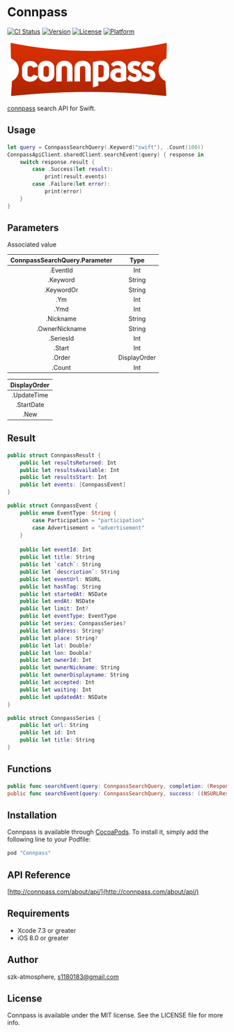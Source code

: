 # Connpass

[![CI Status](http://img.shields.io/travis/szk-atmosphere/Connpass.svg?style=flat)](https://travis-ci.org/szk-atmosphere/Connpass)
[![Version](https://img.shields.io/cocoapods/v/Connpass.svg?style=flat)](http://cocoapods.org/pods/Connpass)
[![License](https://img.shields.io/cocoapods/l/Connpass.svg?style=flat)](http://cocoapods.org/pods/Connpass)
[![Platform](https://img.shields.io/cocoapods/p/Connpass.svg?style=flat)](http://cocoapods.org/pods/Connpass)

![](./Images/connpass_logo_1.png)

[connpass](http://connpass.com/) search API for Swift.

## Usage

```swift
let query = ConnpassSearchQuery(.Keyword("swift"), .Count(100))
ConnpassApiClient.sharedClient.searchEvent(query) { response in
    switch response.result {
        case .Success(let result):
            print(result.events)
        case .Failure(let error):
            print(error)
    }
}
```

## Parameters

Associated value

|ConnpassSearchQuery.Parameter| Type       |
|:---------------------------:|:----------:|
|.EventId                     |Int         |
|.Keyword                     |String      |
|.KeywordOr                   |String      |
|.Ym                          |Int         |
|.Ymd                         |Int         |
|.Nickname                    |String      |
|.OwnerNickname               |String      |
|.SeriesId                    |Int         |
|.Start                       |Int         |
|.Order                       |DisplayOrder|
|.Count                       |Int         |

|DisplayOrder|
|:----------:|
|.UpdateTime |
|.StartDate  |
|.New        |

## Result

```swift
public struct ConnpassResult {
    public let resultsReturned: Int
    public let resultsAvailable: Int
    public let resultsStart: Int
    public let events: [ConnpassEvent]
}
```

```swift
public struct ConnpassEvent {
    public enum EventType: String {
        case Participation = "participation"
        case Advertisement = "advertisement"
    }

    public let eventId: Int
    public let title: String
    public let `catch`: String
    public let `descriotion`: String
    public let eventUrl: NSURL
    public let hashTag: String
    public let startedAt: NSDate
    public let endAt: NSDate
    public let limit: Int?
    public let eventType: EventType
    public let series: ConnpassSeries?
    public let address: String?
    public let place: String?
    public let lat: Double?
    public let lon: Double?
    public let ownerId: Int
    public let ownerNickname: String
    public let ownerDisplayname: String
    public let accepted: Int
    public let waiting: Int
    public let updatedAt: NSDate
}
```

```swift
public struct ConnpassSeries {
    public let url: String
    public let id: Int
    public let title: String
}
```

## Functions

```swift
public func searchEvent(query: ConnpassSearchQuery, completion: (Response -> Void)?)
public func searchEvent(query: ConnpassSearchQuery, success: ((NSURLResponse?, ConnpassResult) -> Void)?, failure: ((NSURLResponse?, NSError) -> Void)?)
```

## Installation

Connpass is available through [CocoaPods](http://cocoapods.org). To install
it, simply add the following line to your Podfile:

```ruby
pod "Connpass"
```

## API Reference

[http://connpass.com/about/api/](http://connpass.com/about/api/)

## Requirements

- Xcode 7.3 or greater
- iOS 8.0 or greater

## Author

szk-atmosphere, s1180183@gmail.com

## License

Connpass is available under the MIT license. See the LICENSE file for more info.
